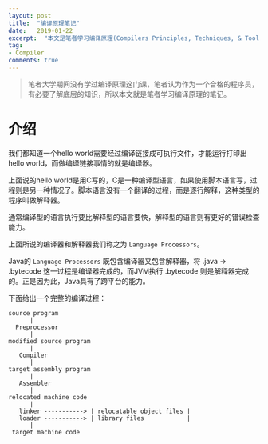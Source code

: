 ```yaml
---
layout: post
title:  "编译原理笔记"
date:   2019-01-22
excerpt:  "本文是笔者学习编译原理(Compilers Principles, Techniques, & Tools (purple dragon book) second edition)的笔记。"
tag:
- Compiler
comments: true
---
```


> 笔者大学期间没有学过编译原理这门课，笔者认为作为一个合格的程序员，有必要了解底层的知识，所以本文就是笔者学习编译原理的笔记。

# 介绍

我们都知道一个hello world需要经过编译链接成可执行文件，才能运行打印出hello world，而做编译链接事情的就是编译器。

上面说的hello world是用C写的，C是一种编译型语言，如果使用脚本语言写，过程则是另一种情况了。脚本语言没有一个翻译的过程，而是逐行解释，这种类型的程序叫做解释器。

通常编译型的语言执行要比解释型的语言要快，解释型的语言则有更好的错误检查能力。

上面所说的编译器和解释器我们称之为 `Language Processors`。

Java的 `Language Processors` 既包含编译器又包含解释器，将 .java -> .bytecode 这一过程是编译器完成的，而JVM执行 .bytecode 则是解释器完成的。正是因为此，Java具有了跨平台的能力。

下面给出一个完整的编译过程：

```
source program
      |
  Preprocessor
      |
modified source program
      |
   Compiler
      |
target assembly program
      |
   Assembler
      |
relocated machine code
      |                      
   linker -----------> | relocatable object files |
   loader -----------> | library files            |
      |                      
 target machine code
```